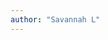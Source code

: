 ```yaml
---
author: "Savannah L"
---
```


<!--
This file is left intentionally empty by default to be backwards compatible with the initial theme setup.

Although the theme has advanced a little bit and it now allows to specify the content on the main page (even if the list of posts/articles is not intended).
This can be:
- with the list of posts/articles (default: `mainSections = ["post"]) or
- without the list of posts/articles (by setting `mainSections = [""]`)

Markdown supported, ie:

```
# Welcome

- Hugo :rocket:
- Hugo theme :rocket:

Don't forget to check the README.md file!
```

Remember that you can also specify a section header for the posts below by configuring the `mainSectionsTitle` parameter in the front matter of this file.
-->
